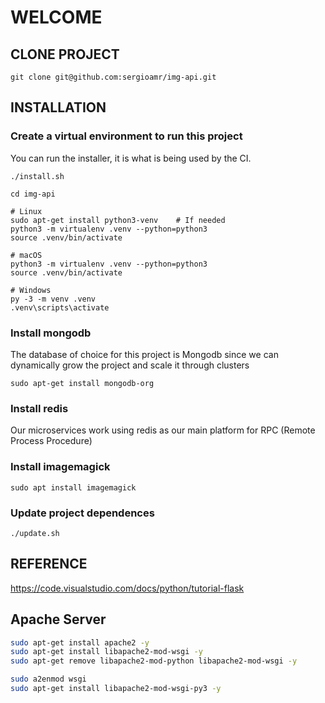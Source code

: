 # WELCOME

## CLONE PROJECT

```
git clone git@github.com:sergioamr/img-api.git
```

## INSTALLATION

### Create a virtual environment to run this project

You can run the installer, it is what is being used by the CI.
```
./install.sh
```

```
cd img-api

# Linux
sudo apt-get install python3-venv    # If needed
python3 -m virtualenv .venv --python=python3
source .venv/bin/activate

# macOS
python3 -m virtualenv .venv --python=python3
source .venv/bin/activate

# Windows
py -3 -m venv .venv
.venv\scripts\activate
```

### Install mongodb

The database of choice for this project is Mongodb since we can dynamically grow the project and scale it through clusters

```
sudo apt-get install mongodb-org
```

### Install redis

Our microservices work using redis as our main platform for RPC (Remote Process Procedure)

### Install imagemagick

```
sudo apt install imagemagick
```

### Update project dependences
```
./update.sh
```

## REFERENCE
https://code.visualstudio.com/docs/python/tutorial-flask


## Apache Server

``` Bash
sudo apt-get install apache2 -y
sudo apt-get install libapache2-mod-wsgi -y
sudo apt-get remove libapache2-mod-python libapache2-mod-wsgi -y

sudo a2enmod wsgi
sudo apt-get install libapache2-mod-wsgi-py3 -y
```